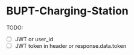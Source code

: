 # BUPT-Charging-Station

TODO:

- [ ] JWT or user_id
- [ ] JWT token in header or response.data.token
